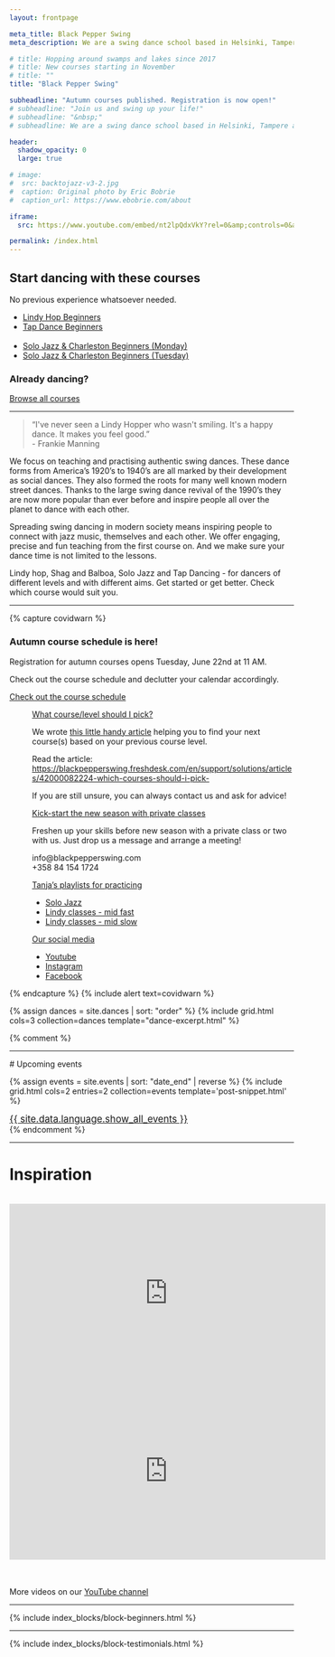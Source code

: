 ```yaml
---
layout: frontpage

meta_title: Black Pepper Swing
meta_description: We are a swing dance school based in Helsinki, Tampere and Jyväskylä, founded and run through passion for authentic swing dances. We teach, organize, social dance, perform and keep the dance floor busy.

# title: Hopping around swamps and lakes since 2017
# title: New courses starting in November
# title: ""
title: "Black Pepper Swing"

subheadline: "Autumn courses published. Registration is now open!"
# subheadline: "Join us and swing up your life!"
# subheadline: "&nbsp;"
# subheadline: We are a swing dance school based in Helsinki, Tampere and Jyväskylä, founded and run through passion for authentic swing dances. We teach, organize, social dance, perform and keep the dance floor busy.

header:
  shadow_opacity: 0
  large: true

# image:
#  src: backtojazz-v3-2.jpg
#  caption: Original photo by Eric Bobrie
#  caption_url: https://www.ebobrie.com/about

iframe:
  src: https://www.youtube.com/embed/nt2lpQdxVkY?rel=0&amp;controls=0&amp;disablekb=1&amp;playsinline=1&amp;showinfo=0&amp;version=3&amp;loop=1&amp;playlist=nt2lpQdxVkY&amp;autoplay=1&amp;enablejsapi=1

permalink: /index.html
---
```


<!--
{% comment %}

## Our teachers

{% include grid.html cols=4 collection=site.teachers template='teacher-snippet.html' %}

{% endcomment %}
A
-->

<div class="text-center">
<h2>Start dancing with these courses</h2>
<p>No previous experience whatsoever needed.</p>
<ul class="button-group text-center">
<li><a href="https://portal.blackpepperswing.com/courses/7l5b08b7rgjrok34m78afh2ioi" class="button">Lindy Hop Beginners</a></li>
<li><a href="https://portal.blackpepperswing.com/courses/4lg842htpavf4l2a0adh8liaag/tap-beginners" class="button">Tap Dance Beginners</a></li><br/>
<li><a href="https://portal.blackpepperswing.com/courses/3avqrlpnkoe8luqqqp8gt8pse4" class="button">Solo Jazz & Charleston Beginners (Monday)</a></li>
<li><a href="https://portal.blackpepperswing.com/courses/40oph7anh7678rd7a2bbc0a56c" class="button">Solo Jazz & Charleston Beginners (Tuesday)</a></li>
</ul>
<h3>Already dancing?</h3>
<a href="/courses" class="button">Browse all courses</a>
</div>

<div class="b60"><hr/></div>

> “I've never seen a Lindy Hopper who wasn't smiling. It's a happy dance. It makes you feel good.”  
  \- Frankie Manning

We focus on teaching and practising authentic swing dances. These dance forms from America’s 1920’s to 1940’s are all marked by their development as social dances. They also formed the roots for many well known modern street dances. Thanks to the large swing dance revival of the 1990’s they are now more popular than ever before and inspire people all over the planet to dance with each other. 

Spreading swing dancing in modern society means inspiring people to connect with jazz music, themselves and each other. We offer engaging, precise and fun teaching from the first course on. And we make sure your dance time is not limited to the lessons.

Lindy hop, Shag and Balboa, Solo Jazz and Tap Dancing - for dancers of different levels and with different aims. Get started or get better. Check which course would suit you.

<!--

<div class="text-center">
  <a href="{{ site.baseurl }}/courses" class="button">Check the courses</a>
  <p>
  We offer Lindy hop, Tap dancing, Solo Jazz and Slow dancing.<br/>
  Registration is open!
  </p>
</div>

-->


<div class="t50"><hr/></div>

{% capture covidwarn %}
<h3>Autumn course schedule is here!</h3>
<p>Registration for autumn courses opens Tuesday, June 22nd at 11 AM.</p>
<p>Check out the course schedule and declutter your calendar accordingly.</p>
<a href="{{ site.baseurl }}/courses" class="button">Check out the course schedule</a>

<dl class="accordion" data-accordion>
  <dd class="accordion-navigation">
    <a href="#what-level-should-i-pick">What course/level should I pick?</a>
    <div id="what-level-should-i-pick" class="content">
      <p>We wrote <a href="https://blackpepperswing.freshdesk.com/en/support/solutions/articles/42000082224-which-courses-should-i-pick-" target="_blank">this little handy article</a> helping you to find your next course(s) based on your previous course level.</p>
      <p>Read the article: <a href="https://blackpepperswing.freshdesk.com/en/support/solutions/articles/42000082224-which-courses-should-i-pick-" target="_blank">https://blackpepperswing.freshdesk.com/en/support/solutions/articles/42000082224-which-courses-should-i-pick-</a></p>
      <p>If you are still unsure, you can always contact us and ask for advice!</p>
    </div>
  </dd>
  <dd class="accordion-navigation">
    <a href="#private-class">Kick-start the new season with private classes</a>
    <div id="private-class" class="content">
      <p>Freshen up your skills before new season with a private class or two with us. Just drop us a message and arrange a meeting!</p>
      <p>info@blackpepperswing.com<br/>+358 84 154 1724</p>
    </div>
  </dd>
  <dd class="accordion-navigation">
    <a href="#danceathome-music">Tanja’s playlists for practicing</a>
    <div id="danceathome-music" class="content"><ul>
<li><a href="https://open.spotify.com/playlist/46xyHq9USHUU8oyEDscMVA?si=RPNdzrf1S5OzsuLcM1k8WQ" target="_blank">Solo Jazz</a></li>
<li><a href="https://open.spotify.com/playlist/02b3VBQAntX9KmBNuSqEIE?si=1GXp5BkKTrmA1YWzi5Ud_A" target="_blank">Lindy classes - mid fast</a></li>
<li><a href="https://open.spotify.com/playlist/3GXUexIVeXvxCuWzPcjqy1?si=AafwfOJ4SBenXCl-s3vXhw" target="_blank">Lindy classes - mid slow</a></li>
</ul>
    </div>
  </dd>
  <dd class="accordion-navigation">
    <a href="#social-media">Our social media</a>
    <div id="social-media" class="content">
      <ul>
        <li><a href="https://www.youtube.com/channel/UCqhUGGN-O_FC5Luf3wOmO1g" target="_blank">Youtube</a></li>
        <li><a href="https://www.instagram.com/blackpepperswing/" target="_blank">Instagram</a></li>
        <li> <a href="https://www.facebook.com/blackpepperswing/" target="_blank">Facebook</a></li>
      </ul>
    </div>
  </dd>
</dl>
{% endcapture %}
{% include alert text=covidwarn %}


{% assign dances = site.dances | sort: "order" %}
{% include grid.html cols=3 collection=dances template="dance-excerpt.html" %}


{% comment %}
<div class="t50"><hr/></div>
# Upcoming events

{% assign events = site.events | sort: "date_end" | reverse %}
{% include grid.html cols=2 entries=2 collection=events template='post-snippet.html' %}
<div class="text-center t50">
  <a href="{{ site.baseurl }}/events"><big>{{ site.data.language.show_all_events }}</big></a>
</div>
{% endcomment %}

<div class="t50"><hr/></div>
<h1 class="text-center">Inspiration</h1>

<div class="row">
  <div class="columns medium-1 hide-for-large-up">&nbsp;</div>
  <div class="columns large-6 medium-5 small-12">
    <div class="article-media pull-left">
    <iframe width="560" height="315" src="https://www.youtube.com/embed/vViI2Io_TeM" title="YouTube video player" frameborder="0" allow="accelerometer; autoplay; clipboard-write; encrypted-media; gyroscope; picture-in-picture" allowfullscreen></iframe>
    </div>
  </div>
  <div class="columns large-6 medium-5 small-12">
    <div class="article-media pull-right">
    <iframe width="560" height="315" src="https://www.youtube.com/embed/cbF358ml5dk" title="YouTube video player" frameborder="0" allow="accelerometer; autoplay; clipboard-write; encrypted-media; gyroscope; picture-in-picture" allowfullscreen></iframe>
    </div>
  </div>
  <div class="columns medium-1 hide-for-large-up">&nbsp;</div>
</div>

<br/>
<p class="text-center">More videos on our <a href="https://www.youtube.com/c/BlackPepperSwing">YouTube channel</a></p>

<div class="t50"><hr/></div>

{% include index_blocks/block-beginners.html %}


<div class="t50"><hr/></div>

{% include index_blocks/block-testimonials.html %}

<!--
{% comment %}

## Latest articles

{% include grid.html cols=2 entries=2 collection=site.posts template='post-snippet.html' %}
<div class="text-center">
  <a href="blog"><big>{{ site.data.language.show_all_articles }}</big></a>
</div>

{% endcomment %}
-->

